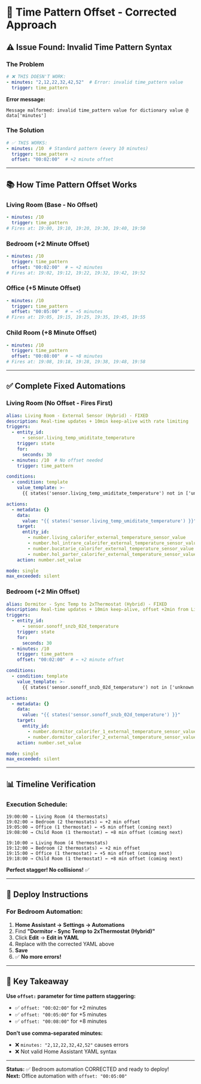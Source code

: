 # 🔧 Time Pattern Offset - Corrected Approach

## ⚠️ Issue Found: Invalid Time Pattern Syntax

### The Problem
```yaml
# ❌ THIS DOESN'T WORK:
- minutes: "2,12,22,32,42,52"  # Error: invalid time_pattern value
  trigger: time_pattern
```

**Error message:**
```
Message malformed: invalid time_pattern value for dictionary value @ data['minutes']
```

### The Solution
```yaml
# ✅ THIS WORKS:
- minutes: /10  # Standard pattern (every 10 minutes)
  trigger: time_pattern
  offset: "00:02:00"  # +2 minute offset
```

---

## 📚 How Time Pattern Offset Works

### Living Room (Base - No Offset)
```yaml
- minutes: /10
  trigger: time_pattern
# Fires at: 19:00, 19:10, 19:20, 19:30, 19:40, 19:50
```

### Bedroom (+2 Minute Offset)
```yaml
- minutes: /10
  trigger: time_pattern
  offset: "00:02:00"  # ← +2 minutes
# Fires at: 19:02, 19:12, 19:22, 19:32, 19:42, 19:52
```

### Office (+5 Minute Offset)
```yaml
- minutes: /10
  trigger: time_pattern
  offset: "00:05:00"  # ← +5 minutes
# Fires at: 19:05, 19:15, 19:25, 19:35, 19:45, 19:55
```

### Child Room (+8 Minute Offset)
```yaml
- minutes: /10
  trigger: time_pattern
  offset: "00:08:00"  # ← +8 minutes
# Fires at: 19:08, 19:18, 19:28, 19:38, 19:48, 19:58
```

---

## ✅ Complete Fixed Automations

### Living Room (No Offset - Fires First)
```yaml
alias: Living Room - External Sensor (Hybrid) - FIXED
description: Real-time updates + 10min keep-alive with rate limiting
triggers:
  - entity_id:
      - sensor.living_temp_umiditate_temperature
    trigger: state
    for:
      seconds: 30
  - minutes: /10  # No offset needed
    trigger: time_pattern

conditions:
  - condition: template
    value_template: >-
      {{ states('sensor.living_temp_umiditate_temperature') not in ['unknown', 'unavailable'] }}

actions:
  - metadata: {}
    data:
      value: "{{ states('sensor.living_temp_umiditate_temperature') }}"
    target:
      entity_id:
        - number.living_calorifer_external_temperature_sensor_value
        - number.hol_intrare_calorifer_external_temperature_sensor_value
        - number.bucatarie_calorifer_external_temperature_sensor_value
        - number.hol_parter_calorifer_external_temperature_sensor_value
    action: number.set_value

mode: single
max_exceeded: silent
```

### Bedroom (+2 Min Offset)
```yaml
alias: Dormitor - Sync Temp to 2xThermostat (Hybrid) - FIXED
description: Real-time updates + 10min keep-alive, offset +2min from Living Room
triggers:
  - entity_id:
      - sensor.sonoff_snzb_02d_temperature
    trigger: state
    for:
      seconds: 30
  - minutes: /10
    trigger: time_pattern
    offset: "00:02:00"  # ← +2 minute offset

conditions:
  - condition: template
    value_template: >-
      {{ states('sensor.sonoff_snzb_02d_temperature') not in ['unknown', 'unavailable'] }}

actions:
  - metadata: {}
    data:
      value: "{{ states('sensor.sonoff_snzb_02d_temperature') }}"
    target:
      entity_id:
        - number.dormitor_calorifer_1_external_temperature_sensor_value
        - number.dormitor_calorifer_2_external_temperature_sensor_value
    action: number.set_value

mode: single
max_exceeded: silent
```

---

## 📊 Timeline Verification

### Execution Schedule:
```
19:00:00 → Living Room (4 thermostats)
19:02:00 → Bedroom (2 thermostats) ← +2 min offset
19:05:00 → Office (1 thermostat) ← +5 min offset (coming next)
19:08:00 → Child Room (1 thermostat) ← +8 min offset (coming next)

19:10:00 → Living Room (4 thermostats)
19:12:00 → Bedroom (2 thermostats) ← +2 min offset
19:15:00 → Office (1 thermostat) ← +5 min offset (coming next)
19:18:00 → Child Room (1 thermostat) ← +8 min offset (coming next)
```

**Perfect stagger! No collisions!** ✅

---

## 🎯 Deploy Instructions

### For Bedroom Automation:

1. **Home Assistant → Settings → Automations**
2. Find **"Dormitor - Sync Temp to 2xThermostat (Hybrid)"**
3. Click **Edit** → **Edit in YAML**
4. Replace with the corrected YAML above
5. **Save**
6. ✅ **No more errors!**

---

## 📝 Key Takeaway

**Use `offset:` parameter for time pattern staggering:**
- ✅ `offset: "00:02:00"` for +2 minutes
- ✅ `offset: "00:05:00"` for +5 minutes
- ✅ `offset: "00:08:00"` for +8 minutes

**Don't use comma-separated minutes:**
- ❌ `minutes: "2,12,22,32,42,52"` causes errors
- ❌ Not valid Home Assistant YAML syntax

---

**Status:** ✅ Bedroom automation CORRECTED and ready to deploy!  
**Next:** Office automation with `offset: "00:05:00"`
